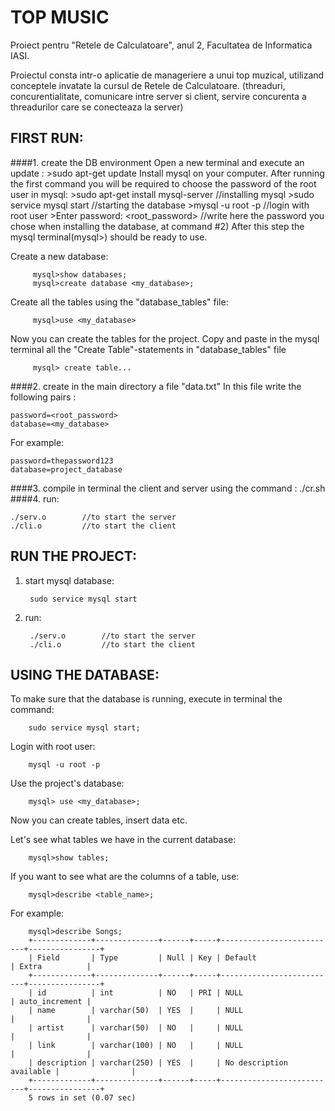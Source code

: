 # TOP MUSIC
   Proiect pentru "Retele de Calculatoare", anul 2, Facultatea de Informatica IASI.

 Proiectul consta intr-o aplicatie de manageriere a unui top muzical, utilizand conceptele invatate la cursul de Retele de Calculatoare. (threaduri, concurentialitate, comunicare intre server si client, servire concurenta a threadurilor care se conecteaza la server)


## FIRST RUN:
####1. create the DB environment
Open a new terminal and execute an update :
       >sudo apt-get update
Install mysql on your computer. After running the first command you will be required to choose the password of the root user in mysql:
      >sudo apt-get install mysql-server			//installing mysql
      >sudo service mysql start						//starting the database
      >mysql -u root -p									//login with root user
	  >Enter password: <root_password> 	//write here the password you chose when installing the database, at command #2)
After this step the mysql terminal(mysql>) should be ready to use.

Create a new database:
         
		 mysql>show databases;
         mysql>create database <my_database>;

Create all the tables using the "database_tables" file:
         
		 mysql>use <my_database>
 Now you can create the tables for the project. Copy and paste in the mysql terminal all the "Create Table"-statements in "database_tables" file
         
		 mysql> create table...
####2. create in the main directory a file "data.txt"
In this file write the following pairs :
    
	password=<root_password>
    database=<my_database>
 For example: 
 
	password=thepassword123
    database=project_database

####3. compile in terminal the client and server using the command : ./cr.sh
####4. run:

	./serv.o		//to start the server
    ./cli.o			//to start the client

## RUN THE PROJECT:
1. start mysql database:

    	sudo service mysql start
2. run:

		./serv.o		//to start the server
    	./cli.o			//to start the client
		
## USING THE DATABASE:
To make sure that the database is running, execute in terminal the command:
		
		sudo service mysql start;
Login with root user:
		
		mysql -u root -p
Use the project's database:

		mysql> use <my_database>;
Now you can create tables, insert data etc.

Let's see what tables we have in the current database:

		mysql>show tables;

If you want to see what are the columns of a table, use:

		mysql>describe <table_name>;

For example:

		mysql>describe Songs;
		+-------------+--------------+------+-----+--------------------------+----------------+
		| Field       | Type         | Null | Key | Default                  | Extra          |
		+-------------+--------------+------+-----+--------------------------+----------------+
		| id          | int          | NO   | PRI | NULL                     | auto_increment |
		| name        | varchar(50)  | YES  |     | NULL                     |                |
		| artist      | varchar(50)  | NO   |     | NULL                     |                |
		| link        | varchar(100) | NO   |     | NULL                     |                |
		| description | varchar(250) | YES  |     | No description available |                |
		+-------------+--------------+------+-----+--------------------------+----------------+
		5 rows in set (0.07 sec)


